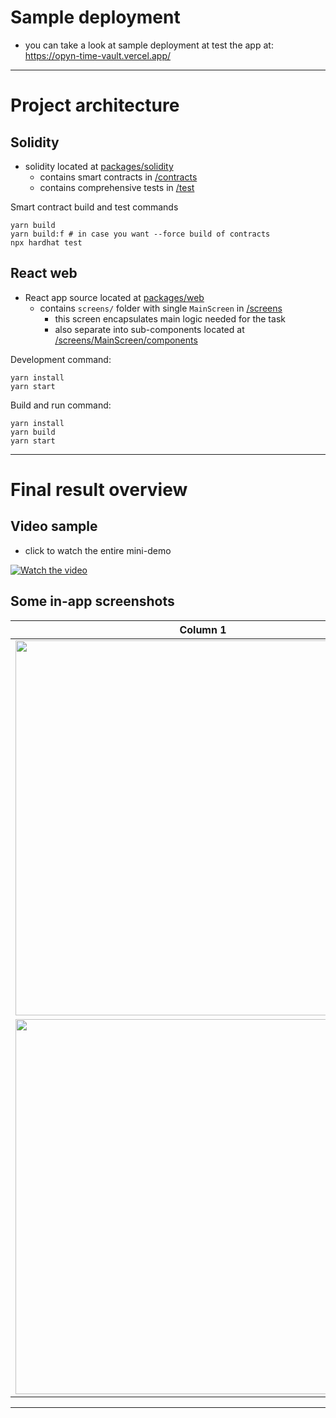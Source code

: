 # Sample deployment

- you can take a look at sample deployment at test the app at: https://opyn-time-vault.vercel.app/

---

# Project architecture

## Solidity

- solidity located at [packages/solidity](./packages/solidity/)
  - contains smart contracts in [/contracts](./packages/solidity/contracts)
  - contains comprehensive tests in [/test](./packages/solidity/test)

Smart contract build and test commands
```
yarn build
yarn build:f # in case you want --force build of contracts
npx hardhat test
```

## React web

- React app source located at [packages/web](./packages/web/)
  - contains `screens/` folder with single `MainScreen` in [/screens](./packages/web/screens/)
    - this screen encapsulates main logic needed for the task
    - also separate into sub-components located at [/screens/MainScreen/components](./packages/web/screens/MainScreen/components)

Development command:
```
yarn install
yarn start
```

Build and run command:
```
yarn install
yarn build
yarn start
```

---

# Final result overview

## Video sample

- click to watch the entire mini-demo

[![Watch the video](https://imgur.com/Wlp0f17.png)](https://www.youtube.com/watch?v=DWh0thjnf)



## Some in-app screenshots

| Column 1 | Column 2 |
|----------|----------|
| <img src="https://imgur.com/ACtqapA.png" width=600 /> | <img src="https://imgur.com/DOisIiJ.png" width=600 /> |
| <img src="https://imgur.com/MmgSuAi.png" width=600 /> |<img src="https://imgur.com/LHjTHj9.png" width=600 /> | 

---